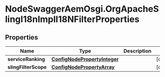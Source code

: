 # NodeSwaggerAemOsgi.OrgApacheSlingI18nImplI18NFilterProperties

## Properties
Name | Type | Description | Notes
------------ | ------------- | ------------- | -------------
**serviceRanking** | [**ConfigNodePropertyInteger**](ConfigNodePropertyInteger.md) |  | [optional] 
**slingFilterScope** | [**ConfigNodePropertyArray**](ConfigNodePropertyArray.md) |  | [optional] 



